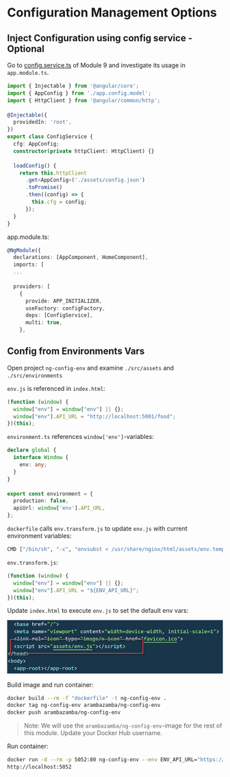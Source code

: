 # Configuration Management Options

## Inject Configuration using config service - Optional

Go to [config.service.ts](https://github.com/arambazamba/ng-adv/blob/main/Demos/09-Optimization/01-Optimizing/ngOptimizing/src/app/shared/config/config.service.ts) of Module 9 and investigate its usage in `app.module.ts`.

```typescript
import { Injectable } from '@angular/core';
import { AppConfig } from './app.config.model';
import { HttpClient } from '@angular/common/http';

@Injectable({
  providedIn: 'root',
})
export class ConfigService {
  cfg: AppConfig;
  constructor(private httpClient: HttpClient) {}

  loadConfig() {
    return this.httpClient
      .get<AppConfig>('./assets/config.json')
      .toPromise()
      .then((config) => {
        this.cfg = config;
      });
  }
}
```

app.module.ts:
```typescript
@NgModule({
  declarations: [AppComponent, HomeComponent],
  imports: [
  ...

  providers: [
    {
      provide: APP_INITIALIZER,
      useFactory: configFactory,
      deps: [ConfigService],
      multi: true,
    },
```
## Config from Environments Vars

Open project `ng-config-env` and examine `./src/assets` and `./src/environments`

`env.js` is referenced in `index.html`:
```typescript
(function (window) {
  window["env"] = window["env"] || {};
  window["env"].API_URL = "http://localhost:5001/food";
})(this);
```

`environment.ts` references `window['env']`-variables:
```typescript
declare global {
  interface Window {
    env: any;
  }
}

export const environment = {
  production: false,
  apiUrl: window['env'].API_URL,
};
```

`dockerfile` calls `env.transform.js` to update `env.js` with current environment variables:

```bash
CMD ["/bin/sh", "-c", "envsubst < /usr/share/nginx/html/assets/env.template.js > /usr/share/nginx/html/assets/env.js && exec nginx -g 'daemon off;'"]
```

`env.transform.js`:
```typescript
(function (window) {
  window["env"] = window["env"] || {};
  window["env"].API_URL = "${ENV_API_URL}";
})(this);
```

Update `index.html` to execute `env.js` to set the default env vars:

![index](_images/index.jpg)

Build image and run container:

```bash
docker build --rm -f "dockerfile" -t ng-config-env .
docker tag ng-config-env arambazamba/ng-config-env
docker push arambazamba/ng-config-env
```

>Note: We will use the `arambazamba/ng-config-env`-image for the rest of this module. Update your Docker Hub username.

Run container:

```bash
docker run -d --rm -p 5052:80 ng-config-env --env ENV_API_URL="https://food-api-staging-4591.azurewebsites.net"
http://localhost:5052
```